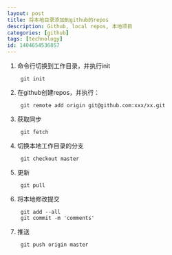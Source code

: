 ```yaml
---
layout: post
title: 将本地目录添加到github的repos
description: Github, local repos, 本地项目
categories: [github]
tags: [technology]
id: 1404654536857
---
```


1. 命令行切换到工作目录，并执行init

		git init

2. 在github创建repos，并执行：

		git remote add origin git@github.com:xxx/xx.git

3. 获取同步

		git fetch

4. 切换本地工作目录的分支

		git checkout master

5. 更新

		git pull

6. 将本地修改提交

		git add --all
		git commit -m 'comments'

7. 推送

		git push origin master

